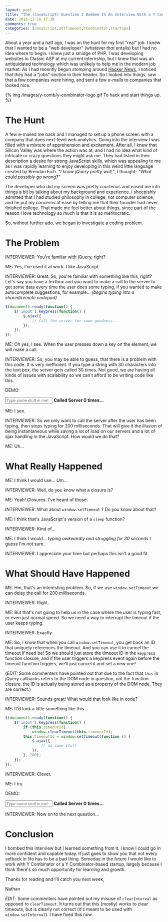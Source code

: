 ```yaml
---
layout: post
title: "The (JavaScript) Question I Bombed In An Interview With a Y Combinator Startup"
date: 2013-11-16 17:30
comments: true
categories: [JavaScript,setTimeout,YCombinator,startups]
---
```


About a year and a half ago, I was on the hunt for my first "real" job.  I knew that I wanted to be a "web developer" (whatever *that* entails) but I had no idea where to begin.  I knew just a smidge of PHP.  I was developing websites in Classic ASP at my current internship, but I knew that was an antiquidated technology which was unlikely to help me in the modern job market.  As I had recently begun stomping around [Hacker News](https://news.ycombinator.com), I noticed that they had a "jobs" section in their header.  So I looked into things, saw that a few companies were hiring, and sent a few e-mails to companies that looked nice.

{% img /images/y-comb/y-combinator-logo.gif To hack and start things up. %}

# The Hunt

A few e-mailed me back and I managed to set up a phone screen with a company that does next-level web analytics.  Going into the interview I was filled with a mixture of apprehension and excitement.  After all, I knew that Silicon Valley was where the action was at, and I had no idea what kind of intricate or crazy questions they might ask me.  They had listed in their description a desire for strong JavaScript skills, which was appealing to me as I was rapidly learning to enjoy developing in this weird little language created by Brendan Eich.  *"I know jQuery pretty well,"*, I thought- *"What could possibly go wrong?"*

The developer who did my screen was pretty courteous and eased me into things a bit by talking about my background and experience.  I sheepishly admitted that I had studied philosophy in college, not computer science, and he put my concerns at ease by telling me that their founder had never finished college.  That made me feel better about things, since part of the reason I love technology so much is that it is so meritocratic.

So, without further ado, we began to investigate a coding problem.

# The Problem

INTERVIEWER: You're familiar with jQuery, right?

ME:  Yes, I've used it at work.  I like JavaScript.

INTERVIEWER: Great.  So, you're familiar with something like this, right?  Let's say you have a textbox and you want to make a call to the server to get some data every time the user does some typing, if you wanted to make autocomplete suggestions, for example... *(begins typing into a shared/remote codepad)*

```js
$(document).ready(function() {
	$('input').keypress(function() {
		$.ajax({
			// Call the server for some goodness...
		});
	});
});
```

ME: Oh yes, I see.  When the user presses down a key on the element, we will make a call.

INTERVIEWER: So, you may be able to guess, that there is a problem with this code.  It is very inefficient.  If you type a string with 30 characters into the text box, the server gets called 30 times.  Not good, we are having all kinds of issues with scalability so we can't afford to be writing code like this.

DEMO:

<input id="myBox1" type="text" placeholder="Type some stuff in me!" style="width: 30%;" /> <strong>Called Server <span id="called_times1">0</span> times...</strong>

<script>
$(document).ready(function() {
	$('#myBox1').keypress(function() {
		if (!this.count)
			this.count = 0;
		this.count++;
		$('#called_times1').html(this.count);
	});
});
</script>


ME: I see.

INTERVIEWER: So we only want to call the server after the user has been typing, then stops typing for 200 milliseconds.  That will give it the illusion of being instantaneous while saving a lot of load on our servers and a lot of ajax handling in the JavaScript.  How would we do that?

ME:  Uh...

# What Really Happened

ME:  I think I would use... Um...

INTERVIEWER:  Well, do you know what a closure is?

ME:  Yeah!  Closures.  I've heard of those.

INTERVIEWER: What about `window.setTimeout` ?  Do you know about that?

ME:  I think that's JavaScript's version of a `sleep` function?

INTERVIEWER:  Kind of... 

ME:  I think I would... *typing awkwardly and struggling for 30 seconds*  I guess I'm not sure.

INTERVIEWER:  I appreciate your time but perhaps this isn't a good fit.

# What Should Have Happened

ME:  Hm, that's an interesting problem.  So, if we use `window.setTimeout` we can delay the call for 200 milliseconds.

INTERVIEWER:  Right.

ME:  But that's not going to help us in the case where the user is typing fast, or even just normal speed.  So we need a way to interrupt the timeout if the user keeps typing.

INTERVIEWER:  Exactly.

ME:  So, I know that when you call `window.setTimeout`, you get back an ID that uniquely references the timeout.  And you can use it to cancel the timeout if need be!  So we should just store the timeout ID in the `keypress` function closure, and if the user triggers a keypress event again before the timeout function triggers, we'll just cancel it and set a new one!

(*EDIT:* Some commenters have pointed out that due to the fact that `this` in jQuery callbacks refers to the DOM node in question, not the function closure, the ID is actually being stored as a property of the DOM node.  They are correct.)

INTERVIEWER:  Sounds great!  What would that look like in code?

ME:  It'd look a little something like this...

```js
$(document).ready(function() {
	$('input').keypress(function() {
		if (this.timeoutId) 
			window.clearTimeout(this.timeoutId);
		this.timeoutId = window.setTimeout(function () {
			$.ajax({
				// do some stuff
			});
		}, 200);
	});
});
```

INTERVIEWER:  Clever.

ME:  I try.

DEMO:

<input id="myBox2" type="text" placeholder="Type some stuff in me!" style="width: 30%;" /> <strong>Called Server <span id="called_times2">0</span> times...</strong>

<script>
$(document).ready(function() {
	$('#myBox2').keypress(function() {
		if (!this.count)
			this.count = 0;
		if (this.timeoutId)
			window.clearTimeout(this.timeoutId);
		var that = this;
		this.timeoutId = window.setTimeout(function() {
			that.count++;
			$('#called_times2').html(that.count);
		}, 200);
	});
});
</script>

INTERVIEWER:  Now on to the next question...

# Conclusion

I bombed this interview but I learned something from it.  I know I could go in more confident and capable today.  It just goes to show you that not every setback in life has to be a bad thing.  Someday in the future I would like to work with Y Combinator or a Y Combinator-based startup, largely because I think there's so much opportunity for learning and growth.

Thanks for reading and I'll catch you next week,

Nathan

*EDIT*: Some commenters have pointed out my misuse of `clearInterval` as opposed to `clearTimeout`.  It turns out that this (mostly) works to clear timeouts, but is clearly not correct (it's meant to be used with `window.setInterval`).  I have fixed this now.
